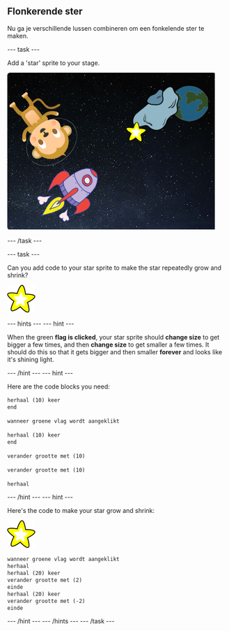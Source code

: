 ## Flonkerende ster

Nu ga je verschillende lussen combineren om een fonkelende ster te maken.

\--- task \---

Add a 'star' sprite to your stage.

![Adding a star sprite](images/space-star-sprite.png)

\--- /task \---

\--- task \---

Can you add code to your star sprite to make the star repeatedly grow and shrink?

![Testing a shining star](images/sprite-star.png)

\--- hints \--- \--- hint \---

When the green **flag is clicked**, your star sprite should **change size** to get bigger a few times, and then **change size** to get smaller a few times. It should do this so that it gets bigger and then smaller **forever** and looks like it's shining light.

\--- /hint \--- \--- hint \---

Here are the code blocks you need:

```blocks3
herhaal (10) keer
end

wanneer groene vlag wordt aangeklikt

herhaal (10) keer
end

verander grootte met (10)

verander grootte met (10)

herhaal
```

\--- /hint \--- \--- hint \---

Here's the code to make your star grow and shrink:

![Star sprite](images/sprite-star.png)

```blocks3
wanneer groene vlag wordt aangeklikt
herhaal 
herhaal (20) keer 
verander grootte met (2)
einde
herhaal (20) keer 
verander grootte met (-2)
einde

```

\--- /hint \--- \--- /hints \--- \--- /task \---